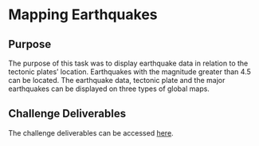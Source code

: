# Mapping Earthquakes

## Purpose
The purpose of this task was to display earthquake data in relation to the tectonic plates’ location. Earthquakes with the magnitude greater than 4.5 can be located. The earthquake data, tectonic plate and the major earthquakes can be displayed on three types of global maps.

## Challenge Deliverables
The challenge deliverables can be accessed [here](https://github.com/shayanafzal/Mapping_Earthquakes/tree/main/Earthquake_Challenge).
